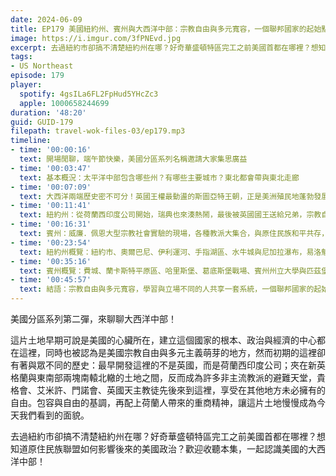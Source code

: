 ```yaml
---
date: 2024-06-09
title: EP179 美國紐約州、賓州與大西洋中部：宗教自由與多元寬容，一個聯邦國家的起始點
image: https://i.imgur.com/3fPNEvd.jpg
excerpt: 去過紐約市卻搞不清楚紐約州在哪？好奇華盛頓特區完工之前美國首都在哪裡？想知道原住民族聯盟如何影響後來的美國政治？歡迎收聽本集，一起認識美國的大西洋中部！
tags:
- US Northeast
episode: 179
player:
  spotify: 4gsILa6FL2FpHud5YHcZc3
  apple: 1000658244699
duration: '48:20'
guid: GUID-179
filepath: travel-wok-files-03/ep179.mp3
timeline:
- time: '00:00:16'
  text: 開場閒聊，端午節快樂，美國分區系列名稱邀請大家集思廣益
- time: '00:03:47'
  text: 基本概況：太平洋中部包含哪些州？有哪些主要城市？東北都會帶與東北走廊
- time: '00:07:09'
  text: 大西洋兩端歷史密不可分！英國王權最動盪的斯圖亞特王朝，正是美洲殖民地蓬勃發展的開始
- time: '00:11:41'
  text: 紐約州：從荷蘭西印度公司開始，瑞典也來湊熱鬧，最後被英國國王送給兄弟，宗教自由傳統的萌芽
- time: '00:16:31'
  text: 賓州：威廉．佩恩大型宗教社會實驗的現場，各種教派大集合，與原住民族和平共存，反對奴隸又提倡女權
- time: '00:23:54'
  text: 紐約州概覽：紐約市、奧爾巴尼、伊利運河、手指湖區、水牛城與尼加拉瀑布，易洛魁聯盟、女性參政權與康乃爾大學
- time: '00:35:16'
  text: 賓州概覽：費城、蘭卡斯特平原區、哈里斯堡、葛底斯堡戰場、賓州州立大學與匹茲堡
- time: '00:45:57'
  text: 結語：宗教自由與多元寬容，學習與立場不同的人共享一套系統，一個聯邦國家的起始點
---
```

美國分區系列第二彈，來聊聊大西洋中部！

這片土地早期可說是美國的心臟所在，建立這個國家的根本、政治與經濟的中心都在這裡，同時也被認為是美國宗教自由與多元主義萌芽的地方，然而初期的這裡卻有著與眾不同的歷史：最早開發這裡的不是英國，而是荷蘭西印度公司；夾在新英格蘭與東南部兩塊南轅北轍的土地之間，反而成為許多非主流教派的避難天堂，貴格會、艾米許、門諾會、英國天主教徒先後來到這裡，享受在其他地方未必擁有的自由。包容與自由的基調，再配上荷蘭人帶來的重商精神，讓這片土地慢慢成為今天我們看到的面貌。

去過紐約市卻搞不清楚紐約州在哪？好奇華盛頓特區完工之前美國首都在哪裡？想知道原住民族聯盟如何影響後來的美國政治？歡迎收聽本集，一起認識美國的大西洋中部！
